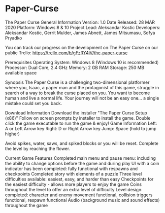 # Paper-Curse
The Paper Curse
General Information
Version: 1.0
Date Released: 28 MAR 2020
Platform: Windows 8 & 10
Project Lead: Aleksandar Kostic
Developers: Aleksandar Kostic, Gerrit Mulder, James Abnett, James Mitsumasu, Sofya Pryadko

You can track our progress on the development on The Paper Curse on our public Trello:
https://trello.com/b/gFzRY4iV/the-paper-curse

Prerequisites
Operating System: Windows 8 (Windows 10 is recommended)
Processor: Dual Core, 2.4 GHz
Memory: 2 GB RAM
Storage: 250 MB available space

Synopsis
The Paper Curse is a challenging two-dimensional platformer where you, Isaac, a paper man and the protagonist of this game, struggle in search of a way to break the curse placed on you. You want to become human and live a normal life. Your journey will not be an easy one… a single mistake could set you back.

Download Information
Download the installer "The Paper Curse Setup (x86)"
Follow on screen prompts by installer to install the game.
Double click the game executable to run the game & enjoy!
Game Information
Left: A or Left Arrow key
Right: D or Right Arrow key
Jump: Space (hold to jump higher)

Avoid spikes, water, saws, and spiked blocks or you will be reset.
Complete the level by reaching the flower.

Current Game Features
Completed main menu and pause menu: including the ability to change options before the game and during play
UI with a coin indicator has been completed: fully functional with respawns and checkpoints
Completed story with elements of a puzzle
Three level difficulties available: easiest, easy, and harder than easy
Checkpoints for the easiest difficulty - allows more players to enjoy the game
Coins throughout the level to offer an extra level of difficulty
Level design completed: character and enemy movement functional, collision triggers functional, respawn functional
Audio (background music and sound effects) throughout the game
